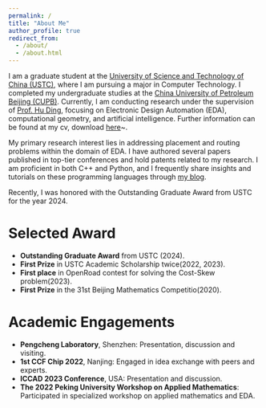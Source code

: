 ```yaml
---
permalink: /
title: "About Me"
author_profile: true
redirect_from: 
  - /about/
  - /about.html
---
```


I am a graduate student at the [University of Science and Technology of China (USTC)](https://en.ustc.edu.cn/), where I am pursuing a major in Computer Technology. I completed my undergraduate studies at the [China University of Petroleum Beijing (CUPB)](https://www.cup.edu.cn/english/). Currently, I am conducting research under the supervision of [Prof. Hu Ding](https://hu-ding.github.io/), focusing on Electronic Design Automation (EDA), computational geometry, and artificial intelligence. Further information can be found at my cv, download [here](/files/GuoweiSun_CV.pdf)~.

My primary research interest lies in addressing placement and routing problems within the domain of EDA. I have authored several papers published in top-tier conferences and hold patents related to my research. I am proficient in both C++ and Python, and I frequently share insights and tutorials on these programming languages through [my blog](https://www.cnblogs.com/fireinstone/).

Recently, I was honored with the Outstanding Graduate Award from USTC for the year 2024.

Selected Award
======
- **Outstanding Graduate Award** from USTC (2024).
- **First Prize** in USTC Academic Scholarship twice(2022, 2023).
- **First place** in OpenRoad contest for solving the Cost-Skew problem(2023).
- **First Prize** in the 31st Beijing Mathematics Competitio(2020).

Academic Engagements
======
- **Pengcheng Laboratory**, Shenzhen: Presentation, discussion and visiting.
- **1st CCF Chip 2022**, Nanjing: Engaged in idea exchange with peers and experts.
- **ICCAD 2023 Conference**, USA: Presentation and discussion.
- **The 2022 Peking University Workshop on Applied Mathematics**: Participated in specialized workshop on applied mathematics and EDA.


